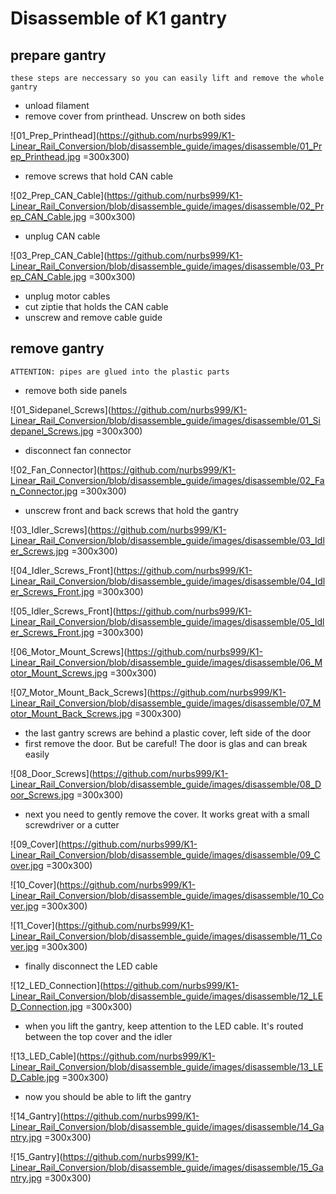 # Disassemble of K1 gantry

## prepare gantry
```these steps are neccessary so you can easily lift and remove the whole gantry```
- unload filament
- remove cover from printhead. Unscrew on both sides

![01_Prep_Printhead](https://github.com/nurbs999/K1-Linear_Rail_Conversion/blob/disassemble_guide/images/disassemble/01_Prep_Printhead.jpg =300x300)

- remove screws that hold CAN cable

![02_Prep_CAN_Cable](https://github.com/nurbs999/K1-Linear_Rail_Conversion/blob/disassemble_guide/images/disassemble/02_Prep_CAN_Cable.jpg =300x300)

- unplug CAN cable

![03_Prep_CAN_Cable](https://github.com/nurbs999/K1-Linear_Rail_Conversion/blob/disassemble_guide/images/disassemble/03_Prep_CAN_Cable.jpg =300x300)

- unplug motor cables
- cut ziptie that holds the CAN cable
- unscrew and remove cable guide

## remove gantry
```ATTENTION: pipes are glued into the plastic parts```
- remove both side panels

![01_Sidepanel_Screws](https://github.com/nurbs999/K1-Linear_Rail_Conversion/blob/disassemble_guide/images/disassemble/01_Sidepanel_Screws.jpg =300x300)

- disconnect fan connector

![02_Fan_Connector](https://github.com/nurbs999/K1-Linear_Rail_Conversion/blob/disassemble_guide/images/disassemble/02_Fan_Connector.jpg =300x300)

- unscrew front and back screws that hold the gantry

![03_Idler_Screws](https://github.com/nurbs999/K1-Linear_Rail_Conversion/blob/disassemble_guide/images/disassemble/03_Idler_Screws.jpg =300x300)

![04_Idler_Screws_Front](https://github.com/nurbs999/K1-Linear_Rail_Conversion/blob/disassemble_guide/images/disassemble/04_Idler_Screws_Front.jpg =300x300)

![05_Idler_Screws_Front](https://github.com/nurbs999/K1-Linear_Rail_Conversion/blob/disassemble_guide/images/disassemble/05_Idler_Screws_Front.jpg =300x300)

![06_Motor_Mount_Screws](https://github.com/nurbs999/K1-Linear_Rail_Conversion/blob/disassemble_guide/images/disassemble/06_Motor_Mount_Screws.jpg =300x300)

![07_Motor_Mount_Back_Screws](https://github.com/nurbs999/K1-Linear_Rail_Conversion/blob/disassemble_guide/images/disassemble/07_Motor_Mount_Back_Screws.jpg =300x300)

- the last gantry screws are behind a plastic cover, left side of the door
- first remove the door. But be careful! The door is glas and can break easily

![08_Door_Screws](https://github.com/nurbs999/K1-Linear_Rail_Conversion/blob/disassemble_guide/images/disassemble/08_Door_Screws.jpg =300x300)

- next you need to gently remove the cover. It works great with a small screwdriver or a cutter

![09_Cover](https://github.com/nurbs999/K1-Linear_Rail_Conversion/blob/disassemble_guide/images/disassemble/09_Cover.jpg =300x300)

![10_Cover](https://github.com/nurbs999/K1-Linear_Rail_Conversion/blob/disassemble_guide/images/disassemble/10_Cover.jpg =300x300)

![11_Cover](https://github.com/nurbs999/K1-Linear_Rail_Conversion/blob/disassemble_guide/images/disassemble/11_Cover.jpg =300x300)

- finally disconnect the LED cable

![12_LED_Connection](https://github.com/nurbs999/K1-Linear_Rail_Conversion/blob/disassemble_guide/images/disassemble/12_LED_Connection.jpg =300x300)

- when you lift the gantry, keep attention to the LED cable. It's routed between the top cover and the idler

![13_LED_Cable](https://github.com/nurbs999/K1-Linear_Rail_Conversion/blob/disassemble_guide/images/disassemble/13_LED_Cable.jpg =300x300)

- now you should be able to lift the gantry

![14_Gantry](https://github.com/nurbs999/K1-Linear_Rail_Conversion/blob/disassemble_guide/images/disassemble/14_Gantry.jpg =300x300)

![15_Gantry](https://github.com/nurbs999/K1-Linear_Rail_Conversion/blob/disassemble_guide/images/disassemble/15_Gantry.jpg =300x300)